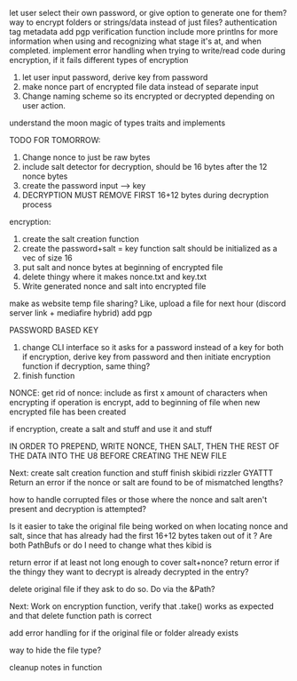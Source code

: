 let user select their own password, or give option to generate one for them?
way to encrypt folders or strings/data instead of just files?
authentication tag
metadata
add pgp verification function
include more printlns for more information when using and recognizing what stage it's at, and when completed.
implement error handling when trying to write/read code during encryption, if it fails 
different types of encryption

1. let user input password, derive key from password
2. make nonce part of encrypted file data instead of separate input
3. Change naming scheme so its encrypted or decrypted depending on user action. 

understand the moon magic of types traits and implements

TODO FOR TOMORROW:
1. Change nonce to just be raw bytes
2. include salt detector for decryption, should be 16 bytes after the 12 nonce bytes
3. create the password input --> key
4. DECRYPTION MUST REMOVE FIRST 16+12 bytes during decryption process

encryption:
1. create the salt creation function
2. create the password+salt = key function
    salt should be initialized as a vec<u8> of size 16 
3. put salt and nonce bytes at beginning of encrypted file
4. delete thingy where it makes nonce.txt and key.txt
5. Write generated nonce and salt into encrypted file

make as website
    temp file sharing? Like, upload a file for next hour (discord server link + mediafire hybrid)
add pgp

PASSWORD BASED KEY
1. change CLI interface so it asks for a password instead of a key for both
    if encryption, derive key from password and then initiate encryption function
    if decryption, same thing?
2. finish function 

NONCE:
get rid of nonce: include as first x amount of characters when encrypting 
if operation is encrypt, add to beginning of file when new encrypted file has been created

if encryption, create a salt and stuff and use it and stuff

IN ORDER TO PREPEND, WRITE NONCE, THEN SALT, THEN THE REST OF THE DATA INTO THE U8 BEFORE CREATING THE NEW FILE 


Next: create salt creation function and stuff finish skibidi rizzler GYATTT
Return an error if the nonce or salt are found to be of mismatched lengths?

how to handle corrupted files or those where the nonce and salt aren't present and decryption is attempted? 

Is it easier to take the original file being worked on when locating nonce and salt, since that has already had the first 16+12 bytes taken out of it ?
    Are both PathBufs or do I need to change what thes kibid is 

return error if at least not long enough to cover salt+nonce? 
return error if the thingy they want to decrypt is already decrypted in the entry? 

delete original file if they ask to do so. Do via the &Path? 

Next: Work on encryption function, verify that .take() works as expected and that delete function path is correct 

add error handling for if the original file or folder already exists

way to hide the file type?

cleanup notes in function